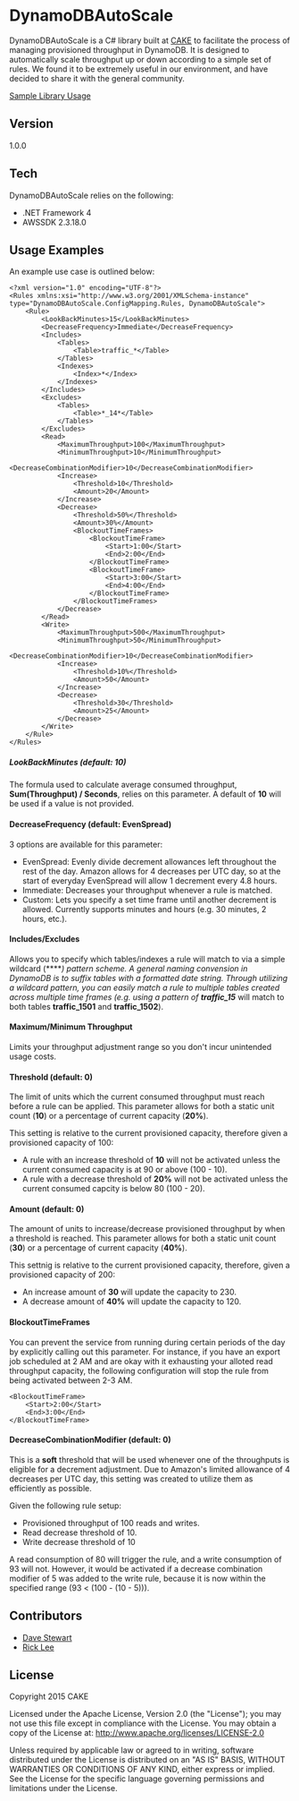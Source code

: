 # DynamoDBAutoScale
DynamoDBAutoScale is a C# library built at [CAKE] to facilitate the process of managing provisioned throughput in DynamoDB. It is designed to automatically scale throughput up or down according to a simple set of rules. We found it to be extremely useful in our environment, and have decided to share it with the general community.

[Sample Library Usage]

## Version
1.0.0

## Tech
DynamoDBAutoScale relies on the following:
 - .NET Framework 4
 - AWSSDK 2.3.18.0

## Usage Examples
An example use case is outlined below:
```
<?xml version="1.0" encoding="UTF-8"?>
<Rules xmlns:xsi="http://www.w3.org/2001/XMLSchema-instance" type="DynamoDBAutoScale.ConfigMapping.Rules, DynamoDBAutoScale">
	<Rule>
		<LookBackMinutes>15</LookBackMinutes>
		<DecreaseFrequency>Immediate</DecreaseFrequency>
		<Includes>
			<Tables>
				<Table>traffic_*</Table>
			</Tables>
			<Indexes>
				<Index>*</Index>
			</Indexes>
		</Includes>
		<Excludes>
			<Tables>
				<Table>*_14*</Table>
			</Tables>
		</Excludes>
		<Read>
			<MaximumThroughput>100</MaximumThroughput>
			<MinimumThroughput>10</MinimumThroughput>
			<DecreaseCombinationModifier>10</DecreaseCombinationModifier>
			<Increase>
				<Threshold>10</Threshold>
				<Amount>20</Amount>
			</Increase>
			<Decrease>
				<Threshold>50%</Threshold>
				<Amount>30%</Amount>
				<BlockoutTimeFrames>
					<BlockoutTimeFrame>
						<Start>1:00</Start>
						<End>2:00</End>
					</BlockoutTimeFrame>
					<BlockoutTimeFrame>
						<Start>3:00</Start>
						<End>4:00</End>
					</BlockoutTimeFrame>
				</BlockoutTimeFrames>
			</Decrease>
		</Read>
		<Write>
			<MaximumThroughput>500</MaximumThroughput>
			<MinimumThroughput>50</MinimumThroughput>
			<DecreaseCombinationModifier>10</DecreaseCombinationModifier>
			<Increase>
				<Threshold>10%</Threshold>
				<Amount>50</Amount>
			</Increase>
			<Decrease>
				<Threshold>30</Threshold>
				<Amount>25</Amount>
			</Decrease>
		</Write>
	</Rule>
</Rules>
```

##### LookBackMinutes (default: 10)
The formula used to calculate average consumed throughput, **Sum(Throughput) / Seconds**, relies on this parameter. A default of **10** will be used if a value is not provided.

#### DecreaseFrequency (default: EvenSpread)
3 options are available for this parameter:
 - EvenSpread: Evenly divide decrement allowances left throughout the rest of the day. Amazon allows for 4 decreases per UTC day, so at the start of everyday EvenSpread will allow 1 decrement every 4.8 hours.
 - Immediate: Decreases your throughput whenever a rule is matched.
 - Custom: Lets you specify a set time frame until another decrement is allowed. Currently supports minutes and hours (e.g. 30 minutes, 2 hours, etc.).

#### Includes/Excludes
Allows you to specify which tables/indexes a rule will match to via a simple wildcard (*****) pattern scheme. A general naming convension in DynamoDB is to suffix tables with a formatted date string. Through utilizing a wildcard pattern, you can easily match a rule to multiple tables created across multiple time frames (e.g. using a pattern of **traffic_15*** will match to both tables **traffic_1501** and **traffic_1502**).

#### Maximum/Minimum Throughput
Limits your throughput adjustment range so you don't incur unintended usage costs.

#### Threshold (default: 0)
The limit of units which the current consumed throughput must reach before a rule can be applied. This parameter allows for both a static unit count (**<Threshold>10</Threshold>**) or a percentage of current capacity (**<Threshold>20%</Threshold>**).

This setting is relative to the current provisioned capacity, therefore given a provisioned capacity of 100:
 - A rule with an increase threshold of **<Threshold>10</Threshold>** will not be activated unless the current consumed capacity is at 90 or above (100 - 10).
 - A rule with a decrease threshold of **<Threshold>20%</Threshold>** will not be activated unless the current consumed capcity is below 80 (100 - 20).

#### Amount (default: 0)
The amount of units to increase/decrease provisioned throughput by when a threshold is reached. This parameter allows for both a static unit count (**<Amount>30</Amount>**) or a percentage of current capacity (**<Amount>40%</Amount>**).

This settnig is relative to the current provisioned capacity, therefore, given a provisioned capacity of 200:
 - An increase amount of **<Amount>30</Amount>** will update the capacity to 230.
 - A decrease amount of **<Amount>40%</Amount>** will update the capacity to 120.

#### BlockoutTimeFrames
You can prevent the service from running during certain periods of the day by explicitly calling out this parameter. For instance, if you have an export job scheduled at 2 AM and are okay with it exhausting your alloted read throughput capacity, the following configuration will stop the rule from being activated between 2-3 AM.
```
<BlockoutTimeFrame>
	<Start>2:00</Start>
	<End>3:00</End>
</BlockoutTimeFrame>
```

#### DecreaseCombinationModifier (default: 0)
This is a **soft** threshold that will be used whenever one of the throughputs is eligible for a decrement adjustment. Due to Amazon's limited allowance of 4 decreases per UTC day, this setting was created to utilize them as efficiently as possible.

Given the following rule setup:
 - Provisioned throughput of 100 reads and writes.
 - Read decrease threshold of 10.
 - Write decrease threshold of 10

A read consumption of 80 will trigger the rule, and a write consumption of 93 will not. However, it would be activated if a decrease combination modifier of 5 was added to the write rule, because it is now within the specified range (93 < (100 - (10 - 5))).

## Contributors
 - [Dave Stewart]
 - [Rick Lee]

## License
Copyright 2015 CAKE
 
Licensed under the Apache License, Version 2.0 (the "License");
you may not use this file except in compliance with the License.
You may obtain a copy of the License at: http://www.apache.org/licenses/LICENSE-2.0
 
Unless required by applicable law or agreed to in writing, software distributed under the License is distributed on an "AS IS" BASIS, WITHOUT WARRANTIES OR CONDITIONS OF ANY KIND, either express or implied.
See the License for the specific language governing permissions and limitations under the License.

[CAKE]: http://getcake.com/
[Sample Library Usage]: https://github.com/cake-labs
[Dave Stewart]: https://www.linkedin.com/in/daveastewart
[Rick Lee]: https://www.linkedin.com/in/rickkuanlee